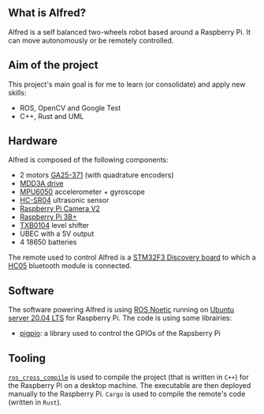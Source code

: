 ## What is Alfred?
Alfred is a self balanced two-wheels robot based around a Raspberry Pi. It can move autonomously or be remotely controlled.

## Aim of the project
This project's main goal is for me to learn (or consolidate) and apply new skills:
- ROS, OpenCV and Google Test
- C++, Rust and UML

## Hardware
Alfred is composed of the following components:
- 2 motors [GA25-371](https://www.seeedstudio.com/JGA25-371-Geared-Motor-with-Encoder-p-4125.html) (with quadrature encoders)
- [MDD3A drive](https://gitlab.com/arnixroboticslab/alfred/-/blob/master/Datasheets/mdd3a.pdf)
- [MPU6050](https://gitlab.com/arnixroboticslab/alfred/-/blob/master/Datasheets/MPU-6000-Datasheet1.pdf) accelerometer + gyroscope
- [HC-SR04](https://gitlab.com/arnixroboticslab/alfred/-/blob/master/Datasheets/HCSR04.pdf) ultrasonic sensor
- [Raspberry Pi Camera V2](https://www.raspberrypi.com/products/camera-module-v2/)
- [Raspberry Pi 3B+](https://www.raspberrypi.com/products/raspberry-pi-3-model-b-plus/)
- [TXB0104](https://gitlab.com/arnixroboticslab/alfred/-/blob/master/Datasheets/txb0104.pdf) level shifter
- UBEC with a 5V output
- 4 18650 batteries

The remote used to control Alfred is a [STM32F3 Discovery board](https://gitlab.com/arnixroboticslab/alfred/-/blob/master/Datasheets/STM32F3_Disc_manual.pdf) to which a [HC05](https://gitlab.com/arnixroboticslab/alfred/-/blob/master/Datasheets/HC05_DS.pdf) bluetooth module is connected.

## Software
The software powering Alfred is using [ROS Noetic](http://wiki.ros.org/noetic) running on [Ubuntu server 20.04 LTS](https://ubuntu.com/download/raspberry-pi) for Raspberry Pi.
The code is using some librairies:
- [pigpio](http://abyz.me.uk/rpi/pigpio/index.html): a library used to control the GPIOs of the Rapsberry Pi

## Tooling
[`ros_cross_compile`](https://github.com/ros-tooling/cross_compile) is used to compile the project (that is written in `C++`) for the Raspberry Pi on a desktop machine. The executable are then deployed manually to the Raspberry Pi.
`Cargo` is used to compile the remote's code (written in `Rust`).